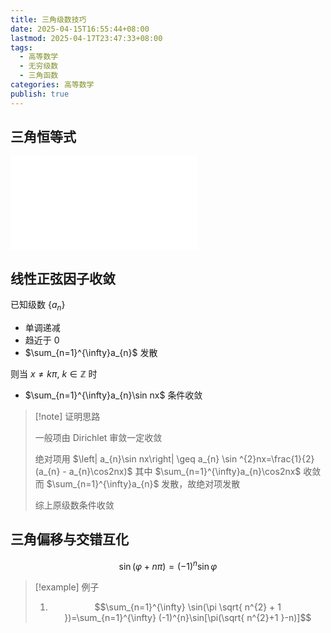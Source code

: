```yaml
---
title: 三角级数技巧
date: 2025-04-15T16:55:44+08:00
lastmod: 2025-04-17T23:47:33+08:00
tags:
  - 高等数学
  - 无穷级数
  - 三角函数
categories: 高等数学
publish: true
---
```


## 三角恒等式

![三角恒等式](./%E4%B8%89%E8%A7%92%E6%81%92%E7%AD%89%E5%BC%8F.md)

## 线性正弦因子收敛

已知级数 $\left\{ a_{n} \right\}$ 
- 单调递减
- 趋近于 $0$
- $\sum_{n=1}^{\infty}a_{n}$ 发散

则当 $x \neq k\pi$, $k\in \mathbb{Z}$ 时
- $\sum_{n=1}^{\infty}a_{n}\sin nx$ 条件收敛

>[!note] 证明思路
>
>一般项由 Dirichlet 审敛一定收敛
>
>绝对项用 $\left| a_{n}\sin nx\right| \geq a_{n} \sin ^{2}nx=\frac{1}{2}(a_{n} - a_{n}\cos2nx)$ 其中 $\sum_{n=1}^{\infty}a_{n}\cos2nx$ 收敛而 $\sum_{n=1}^{\infty}a_{n}$ 发散，故绝对项发散
>
>综上原级数条件收敛

## 三角偏移与交错互化

$$
\sin(\varphi+n\pi)=(-1)^{n}\sin \varphi
$$
>[!example] 例子
>1. $$\sum_{n=1}^{\infty} \sin(\pi \sqrt{ n^{2} + 1 })=\sum_{n=1}^{\infty} (-1)^{n}\sin[\pi(\sqrt{ n^{2}+1 }-n)]$$



